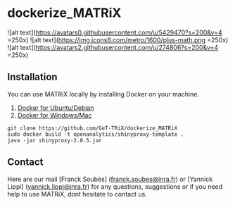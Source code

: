# dockerize_MATRiX
![alt text](https://avatars0.githubusercontent.com/u/5429470?s=200&v=4 =250x)
![alt text](https://img.icons8.com/metro/1600/plus-math.png =250x)
![alt text](https://avatars2.githubusercontent.com/u/274806?s=200&v=4 =250x)

## Installation

You can use MATRiX locally by installing Docker on your machine.
1. [Docker for Ubuntu/Debian](https://docs.docker.com/install/linux/docker-ce/ubuntu/)
2. [Docker for Windows/Mac](https://www.docker.com/)

```
git clone https://github.com/GeT-TRiX/dockerize_MATRiX
sudo docker build -t openanalytics/shinyproxy-template .
java -jar shinyproxy-2.0.5.jar
```

## Contact

Here are our mail [Franck Soubès] (franck.soubes@inra.fr) or [Yannick Lippi] (yannick.lippi@inra.fr) for any questions, suggestions or if you need help to use MATRiX, dont hesitate to contact us.
